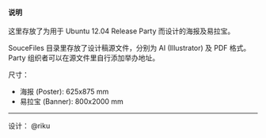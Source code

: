 #### 说明

这里存放了为用于 Ubuntu 12.04 Release Party 而设计的海报及易拉宝。

SouceFiles 目录里存放了设计稿源文件，分别为 AI (Illustrator) 及 PDF 格式。 Party 组织者可以在源文件里自行添加举办地址。

尺寸：

* 海报 (Poster): 625x875 mm
* 易拉宝 (Banner): 800x2000 mm

***

设计： @riku
